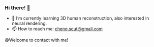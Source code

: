 ### Hi there! 👋

- 🌱 I’m currently learning 3D human reconstruction, also interested in neural rendering.
- 📫 How to reach me: chenq.scut@gmail.com

😄Welcome to contact with me!


[^_^]: <Here are some ideas to get you started>

<!--

- 🔭 I’m currently working on ...
- 🌱 I’m currently learning ...
- 👯 I’m looking to collaborate on ...
- 🤔 I’m looking for help with ...
- 💬 Ask me about ...
- 📫 How to reach me: ...
- 😄 Pronouns: ...
- ⚡ Fun fact: ...  
-->
